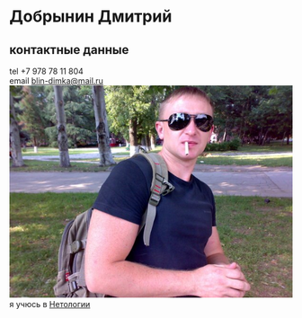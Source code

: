 # Добрынин Дмитрий
## контактные данные
tel +7 978 78 11 804<br>
email blin-dimka@mail.ru<br>
![фото](MzgOJlTLvWM-1.jpg)<br>
я учюсь в [Нетологии](https://netology.ru)

